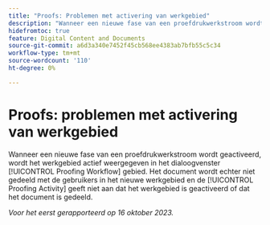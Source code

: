 ```yaml
---
title: "Proofs: Problemen met activering van werkgebied"
description: "Wanneer een nieuwe fase van een proefdrukwerkstroom wordt geactiveerd, wordt het werkgebied actief weergegeven in het gedeelte Proofingwerkstroom. Het document wordt echter niet gedeeld met de gebruikers in het nieuwe werkgebied en het gedeelte Proofingactiviteit toont niet dat het werkgebied is geactiveerd of dat het document is gedeeld."
hidefromtoc: true
feature: Digital Content and Documents
source-git-commit: a6d3a340e7452f45cb568ee4383ab7bfb55c5c34
workflow-type: tm+mt
source-wordcount: '110'
ht-degree: 0%

---
```



# Proofs: problemen met activering van werkgebied

Wanneer een nieuwe fase van een proefdrukwerkstroom wordt geactiveerd, wordt het werkgebied actief weergegeven in het dialoogvenster [!UICONTROL Proofing Workflow] gebied. Het document wordt echter niet gedeeld met de gebruikers in het nieuwe werkgebied en de [!UICONTROL Proofing Activity] geeft niet aan dat het werkgebied is geactiveerd of dat het document is gedeeld.

_Voor het eerst gerapporteerd op 16 oktober 2023._
